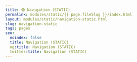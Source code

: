 ```yaml
---
title: 🟢 Navigation (STATIC)
permalink: modules/static/{{ page.fileSlug }}/index.html
layout: modules/static/navigation-static.html
slug: navigation-static
tags: pages
seo:
  noindex: false
  title: Navigation (STATIC)
  og:title: Navigation (STATIC)
  twitter:title: Navigation (STATIC)
---
```




